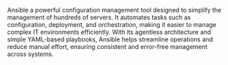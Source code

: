 Ansible a powerful configuration management tool designed to simplify the management of hundreds of servers. 
It automates tasks such as configuration, deployment, and orchestration, making it easier to manage complex IT environments efficiently. 
With its agentless architecture and simple YAML-based playbooks, Ansible helps streamline operations and reduce manual effort, ensuring consistent and error-free management across systems.
